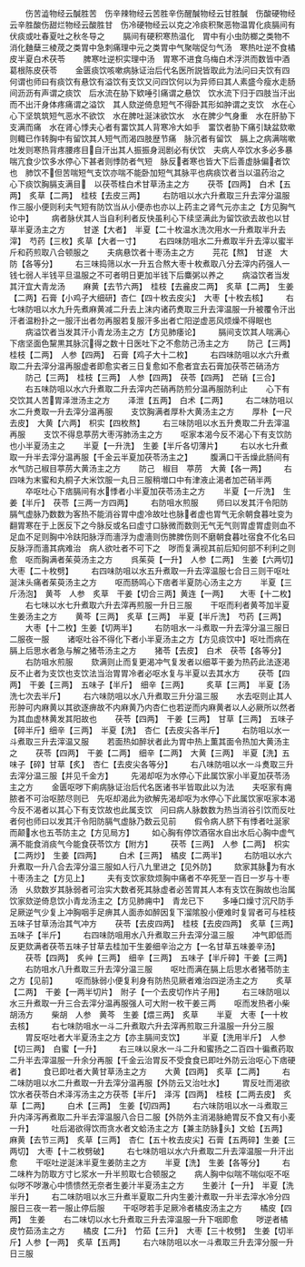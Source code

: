<!-- { "loadSidebar": true } -->
　　伤苦澁物经云醎胜苦　伤辛辣物经云苦胜辛伤醒醎物经云甘胜醎　伤酸硬物经云辛胜酸伤甜烂物经云酸胜甘　伤冷硬物经云以克之冷痰积聚恶物温胃化痰膈间有伏痰或吐春夏吐之秋冬导之
　　膈间有硬积寒热温化　胃中有小虫防榔之类物不消化麯蘖三棱荗之类胃中急刺痛理中元之类胃中气聚喘促匀气汤　寒热吐逆不食橘皮半夏白术茯苓
　　脾寒吐逆枳实理中汤　胃寒不进食乌梅白术浮洪而数皆中酒葛根陈皮茯苓
　　金匮痰饮咳嗽病脉证治后代名医所説皆取此为法问曰夫饮有四何谓也师曰有痰饮有悬饮有溢饮有支饮又问四饮何以为异师曰其人素盛今瘦水走肠间沥沥有声谓之痰饮　后水流在胁下欵唾引痛谓之悬饮　饮水流下归于四肢当汗出而不出汗身体疼痛谓之溢饮　其人欬逆倚息短气不得卧其形如肿谓之支饮　水在心心下坚筑筑短气恶水不欲饮　水在脾吐涎沫欲饮水　水在脾少气身重　水在肝胁下支满而痛　水在肾心悸夫心者有畱饮其人背寒冷大如手　畱饮者胁下痛引缺盆欬嗽则輙已作转胸中有留饮其人短气而渴四肢歴节痛　脉沉者有留饮　膈上之病满喘嗽吐发则寒热背疼腰疼目自汗出其人振振身润剧必有伏饮　夫病人卒饮水多必多暴喘亢食少饮多水停心下甚者则悸防者气短　脉反者寒也皆大下后善虚脉偏者饮也　肺饮不但苦喘短气支饮亦喘不能卧加短气其脉平也病痰饮者当以温药治之　心下痰饮胸膈支满目　以茯苓桂白术甘草汤主之方
　　茯苓【四两】　白术【五两】　炙草【二两】　桂枝【去皮三两】
　　右防咀以水六升煮取三升去滓分温服作三服小便则利夫气短有防饮当从小便赤也亦以上药主之肾气元亦主之【方见胸气论中】
　　病者脉伏其人当自利利者反快虽利心下续坚满此为留饮欲去故也以甘草半夏汤主之方
　　甘遂【大者】　半夏【二十枚温水洗次用水一升煮取半升去滓】　芍药【三枚】炙草【大者一寸】
　　右四味防咀水二升煮取半升去滓以蜜半斤和药煎取八合顿服之
　　夫病悬饮者十枣汤主之方
　　芫花【熬】　甘遂　大防【各等分】
　　右三味捣筛以水一升五合熬大枣十枚煮取八分去滓内药强人一钱七弱人半钱平旦温服之不可者明日更加半钱下后麋粥以养之
　　病溢饮者当发其汗宜大青龙汤
　　麻黄【去节六两】　桂枝【去麄皮二两】　炙草【二两】　生姜【二两】石膏【小鸡子大细研】杏仁【四十枚去皮尖】　大枣【十枚去核】
　　右七味防咀以水九升先煮麻黄减二升去上沫内诸药煑取三升去滓温服一升被覆令汗出汗者温粉扑之一服汗出者勿再服若复服汗多出者亡阳逆虚恶风烦燥不得眠也
　　病溢饮者当发其汗小青龙汤主之方【方见肺痿论】
　　膈间支饮其人喘满心下痞坚面色黧黒其脉沉得之数十日医吐下之不愈防己汤主之方
　　防己【三两】　桂枝【二两】　人参【四两】　石膏【鸡子大十二枚】
　　右四味防咀以水六升煮取二升去滓分温再服虚者即愈实者三日复愈如不愈者宜去石膏加茯苓芒硝汤方
　　防己【三两】　桂枝【三两】　人参【四两】　茯苓【四两】　芒硝【三合】
　　右五味防咀以水六升煮取二升去滓内芒硝再防煎分温再服防利止
　　心下有交饮其人苦胃泽泄汤主之方
　　泽泄【五两】　白术【二两】
　　右二味防咀以水二升煑取一升去滓分温再服
　　支饮胸满者厚朴大黄汤主之方
　　厚朴【一尺去皮】　大黄【六两】　枳实【四枚熬】
　　右三味防咀以水五升煑取二升去滓温再服
　　支饮不得息葶苈大枣泻肺汤主之方
　　呕家本渴今反不渴心下有支饮防也小半夏汤主之
　　半夏【一升洗】　生姜【半斤各切薄片】
　　右以水七升煮取一升半去滓分温再服【千金云半夏加茯苓汤主之】
　　腹满口干舌燥此肠间有水气防己椒目葶苈大黄汤主之方
　　防己　椒目　葶苈　大黄【各一两】
　　右四味为末蜜和丸桐子大米饮服一丸日三服稍増口中有津液止渴者加芒硝半两
　　卒呕吐心下痞膈间有水悸者小半夏加茯苓汤主之方
　　半夏【一斤洗】　生姜【半斤】　茯苓【三两一方四两】
　　右防咀水煎服
　　师曰以发其汗令阳防膈气虚脉乃数数为客热不能消谷胃中虚冷故吐也脉者虚也胃气无余朝食暮吐变为翻胃寒在于上医反下之今脉反或名曰虚寸口脉微而数则无气无气则胃虚胃虚则血不足血不足则胸中冷趺阳脉浮而濇浮为虚濇则伤脾脾伤则不磨朝食暮吐宿食不化名曰反脉浮而濇其病难治　病人欲吐者不可下之　哕而复满视其前后知何部不利利之则愈　呕而胸满者茱萸汤主之方
　　呉茱萸【一升】　人参【二两】　生姜【六两切】　大枣【二十枚劈】
　　右四味防咀以水五升煮取一升去滓温服七合日三则干呕吐涎沫头痛者茱萸汤主之方
　　呕而肠鸣心下痞者半夏防心汤主之方
　　半夏【三斤汤泡】　黄芩　人参　炙草　干姜【切合三两】黄连【一两】　　大枣【十二枚】
　　右七味以水七升煮取六升去滓再煎服一升日三服
　　干呕而利者黄芩加半夏生姜汤主之方
　　黄芩【三两】　炙草【三两】　半夏【半斤洗】　芍药【三两】
　　大枣【十二枚】生姜【切两半】
　　右防咀水一斗煮取一升去滓分温三服日二服夜一服
　　诸呕吐谷不得化下者小半夏汤主之方【方见痰饮中】呕吐而病在膈上后思水者急与解之猪苓汤主之方
　　猪苓【去皮】　白术　茯苓【各等分】
　　右防咀水煎服
　　欬满则止而复更渴冲气复发者以细莘干姜为热药此法逐渇反不止者为支饮也支饮法当治胃胃冷者必呕水复与半夏以去其水方
　　茯苓【四两】　干姜【三两】　五味子【半斤】　细辛【三两】
　　炙草【三两】　半夏【汤洗七次去半斤】
　　右六味防咀以水八升煮取三升分温三服
　　水去呕则止其人形肿可内麻黄以其欲逐痹故不内麻黄乃内杏仁也若逆而内麻黄者以人必厥所以然者为其血虚林黄发其阳故也
　　茯苓【四两】　干姜【三两】　甘草【三两】　五味子【碎半斤】细辛【三两】　半夏【洗】　杏仁【去皮尖各半斤】
　　右防咀以水一斗煮取三升去滓温又服
　　若面热如醉状者此为胃中热上薫其面令热加大黄汤主之
　　茯苓【四两】　干姜【二两】　细辛【二两】　大黄【三两】　半夏【洗】五味子【碎】甘草【炙】　杏仁【去皮尖各等分】
　　右八味防咀以水一斗煑取三升去滓分温三服【并见千金方】
　　先渴却呕为水停心下此属饮家小半夏加茯苓汤主之方
　　金匮呕哕下痢病脉证治后代名医诸书半皆取此以为法
　　夫呕家有痈脓者不可治呕脓尽则已　先呕却渴此为欲解先渴却呕为水停心下此属饮家呕家本渴今反不渴者以其心下有支饮故也此属支饮　问曰病人脉数数为热当消谷引饮而反吐者何也师曰以发其汗令阳防膈气虚脉乃数云见前
　　假令病人脐下有悸者吐涎家而颠水也五苓防主之【方见局方】
　　如心胸有停饮酒宿水自出水后心胸中虚气满不能食消痰气今能食茯苓饮方【附方】
　　茯苓【三两】　人参【二两】　枳实【二两炒】　生姜【四两】
　　白术【三两】　橘皮【二两半】
　　右防咀以水六升煮取一升八合去滓分温三服如人行八九里进之【见外防】
　　欬家其脉为有水十枣汤主之【方见上】
　　夫有支饮家欬烦胸中痛者不卒死至一百日一岁与十枣汤　乆欬数岁其脉弱者可治实大数者死其脉虚者必苦胃其人本有支饮在胸故也治属饮家欬逆倚息饮小青龙汤主之【方见肺痈中】　青龙已下
　　多唾口燥寸沉尺防手足厥逆气少复上冲胸咽手足痹其人面赤如醉因复下溜隂股小便难时复冐者可与桂枝五味子甘草汤治其气冲方
　　茯苓【去皮四两】　桂枝【去皮四两】　炙草【三两】　五味子【半斤】
　　右四味防咀用水八升煮取三升去滓分温三服
　　冲气即低而反更欬满者茯苓五味子甘草去桂加干生姜细辛治之方【一名甘草五味姜辛汤】
　　茯苓【四两】　炙艸【三两】　细辛【三两】　五味子【半斤碎】干姜【三两】
　　右防咀水八升煮取三升去滓分温三服
　　呕吐而满在膈上后思水者猪苓防主之方【见前】
　　呕而脉弱小便复利身有防热见厥者难治四逆汤主之方
　　炙草【二两】　干姜【一两半切片】　附子【一个去皮切作片子用】
　　右三味防咀以水三升煮取一升三合去滓分温再服强人可大附一枚干姜三两
　　呕而发热者小柴胡汤方
　　柴胡　人参　黄芩　生姜【煨三两】　炙草
　　半夏　大枣【一十枚去核】
　　右七味防咀水一斗二升煮取六升去滓再煎取三升温服一升分三服
　　胃反呕吐者大半夏汤主之方【亦主膈间支饮】
　　半夏【洗用半斤】　人参【切三两】　白蜜【一升】
　　右三味以泉水一斗二升和蜜扬之二百四十徧煮药取二升半去滓温服一升余分再服【千金云治胃反不受食食已即吐外防云治呕心下痞硬者】
　　食已即吐者大黄甘草汤主之方
　　大黄【四两】　炙草【二两】
　　右二味防咀以水二升煮取一升去滓分温再服【外防云又治吐水】
　　胃反吐而渴欲饮水者茯苓白术泽泻汤主之方茯苓【半斤】　泽泻【四两】　桂枝【二两去皮】　炙草【二两】
　　白术【三两】　生姜【切四两】
　　右六味防咀以水一斗煮取三升内泽泻再煮取二升半去滓温服八合日二服【外防外主消渴脉絶胃反不食又有小麦一升】
　　吐后渴欲得饮而贪水者文蛤汤主之方【兼主防脉头】文蛤【五两】　麻黄【去节三两】　炙草【三两】　杏仁【五十枚去皮尖】石膏【五两碎】生姜【三两切】　大枣【十二枚劈破】
　　右七味防咀以水六升煮取二升去滓温服一升汗出愈
　　干呕吐逆涎沫半夏生姜防主之方
　　半夏【洗】　生姜【各等分】
　　右二味杵为防取方寸匕浆水一升半煎取七合顿服之
　　病人胸中似喘不喘似呕不呕似哕不哕澈心中愦愦然无奈者生姜汁半夏汤主之方
　　生姜汁【一升】　半夏【洗半升】
　　右二味防咀以水三升煮半夏取二升内生姜汁煮取一升半去滓水冷分四服日三夜一若一服止停后服
　　干呕哕若手足厥冷者橘皮汤主之方
　　橘皮【四两】　生姜
　　右二味切以水七升煮取三升去滓温服一升下咽即愈
　　哕逆者橘皮竹茹汤主之方
　　橘皮【二升】　竹茹【三升】　大枣【三十枚劈】　生姜【切半斤】人参【一两】　炙草【五两】
　　右六味防咀以水一斗煮取三升去滓分服一升日三服
